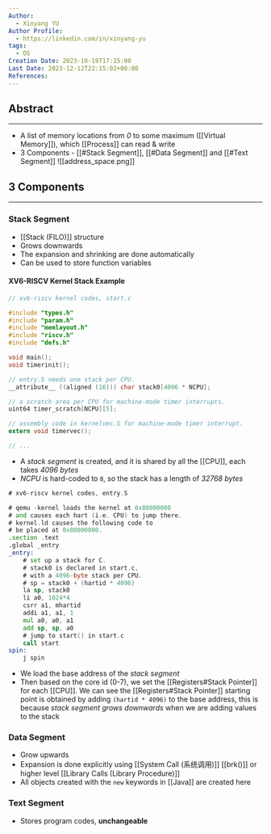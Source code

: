 ```yaml
---
Author:
  - Xinyang YU
Author Profile:
  - https://linkedin.com/in/xinyang-yu
tags:
  - OS
Creation Date: 2023-10-19T17:15:00
Last Date: 2023-12-12T22:15:02+08:00
References: 
---
```

## Abstract
---
- A list of memory locations from *0* to some maximum ([[Virtual Memory]]), which [[Process]] can read & write
- 3 Components - [[#Stack Segment]], [[#Data Segment]] and  [[#Text Segment]]
![[address_space.png]]

## 3 Components
---
### Stack Segment
- [[Stack (FILO)]] structure
- Grows downwards
- The expansion and shrinking are done automatically
- Can be used to store function variables
#### XV6-RISCV Kernel Stack Example 
```c {13}
// xv6-riscv kernel codes, start.c

#include "types.h"
#include "param.h"
#include "memlayout.h"
#include "riscv.h"
#include "defs.h"

void main();
void timerinit();

// entry.S needs one stack per CPU.
__attribute__ ((aligned (16))) char stack0[4096 * NCPU];

// a scratch area per CPU for machine-mode timer interrupts.
uint64 timer_scratch[NCPU][5];

// assembly code in kernelvec.S for machine-mode timer interrupt.
extern void timervec();

// ...
```
- A *stack segment* is created, and it is shared by all the [[CPU]], each takes *4096 bytes*
- *NCPU* is hard-coded to `8`, so the stack has a length of *32768 bytes*
```asm {14-19}
# xv6-riscv kernel codes, entry.S

# qemu -kernel loads the kernel at 0x80000000
# and causes each hart (i.e. CPU) to jump there.
# kernel.ld causes the following code to
# be placed at 0x80000000.
.section .text
.global _entry
_entry:
	# set up a stack for C.
	# stack0 is declared in start.c,
	# with a 4096-byte stack per CPU.
	# sp = stack0 + (hartid * 4096)
	la sp, stack0
	li a0, 1024*4
	csrr a1, mhartid
	addi a1, a1, 1
	mul a0, a0, a1
	add sp, sp, a0
	# jump to start() in start.c
    call start
spin:
	j spin
```
- We load the base address of the *stack segment*
- Then based on the core id (0-7), we set the [[Registers#Stack Pointer]] for each [[CPU]]. We can see the [[Registers#Stack Pointer]] starting point is obtained by adding `(hartid * 4096)` to the base address, this is because *stack segment grows downwards* when we are adding values to the stack
### Data Segment
- Grow upwards
- Expansion is done explicitly using [[System Call (系统调用)]] [[brk()]] or higher level [[Library Calls (Library Procedure)]]
- All objects created with the `new` keywords in [[Java]] are created here 
### Text Segment
- Stores program codes, **unchangeable**